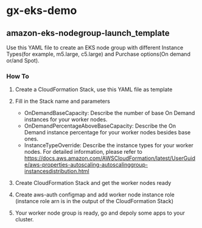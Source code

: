 # gx-eks-demo
## amazon-eks-nodegroup-launch_template

Use this YAML file to create an EKS node group with different Instance Types(for example, m5.large, c5.large) and Purchase options(On demand or/and Spot).

### How To
1. Create a CloudFormation Stack, use this YAML file as template
2. Fill in the Stack name and parameters
    - OnDemandBaseCapacity: Describe the number of base On Demand instances for your worker nodes.
    - OnDemandPercentageAboveBaseCapacity: Describe the On Demand instance percentage for your worker nodes besides base ones. 
    - InstanceTypeOverride: Describe the instance types for your worker nodes.
    For detailed information, please refer to https://docs.aws.amazon.com/AWSCloudFormation/latest/UserGuide/aws-properties-autoscaling-autoscalinggroup-instancesdistribution.html 
 3. Create CloudFormation Stack and get the worker nodes ready
   
 4. Create aws-auth configmap and add worker node instance role (instance role arn is in the output of the CloudFormation Stack)
 5. Your worker node group is ready, go and depoly some apps to your cluster.
